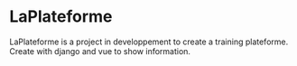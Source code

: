 # LaPlateforme
LaPlateforme is a project in developpement to create a training plateforme. Create with django and vue to show information. 
